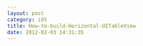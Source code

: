 ```yaml
---
layout: post
category: iOS
title: How-to-build-Horizontal-UITableView
date: 2012-02-03 14:31:35
---
```

